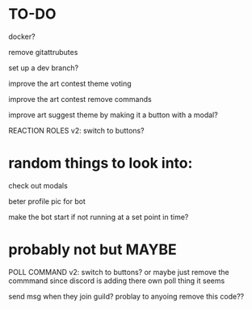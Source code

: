 # TO-DO

docker?

remove gitattrubutes

set up a dev branch?

improve the art contest theme voting

improve the art contest remove commands

improve art suggest theme by making it a button with a modal?

REACTION ROLES v2: switch to buttons?


# random things to look into:

check out modals

beter profile pic for bot

make the bot start if not running at a set point in time?



# probably not but MAYBE
POLL COMMAND v2: switch to buttons? or maybe just remove the commmand since discord is adding there own poll thing it seems

send msg when they join guild? problay to anyoing remove this code??
